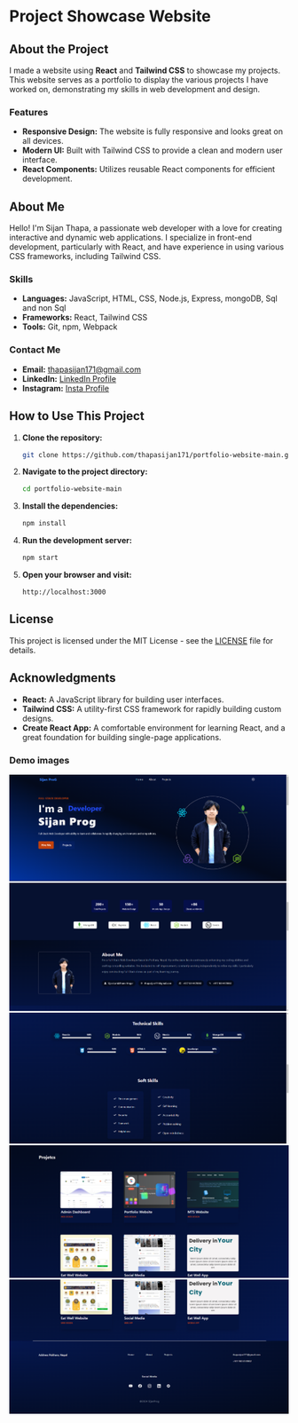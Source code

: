 # Project Showcase Website

## About the Project

I made a website using **React** and **Tailwind CSS** to showcase my projects. This website serves as a portfolio to display the various projects I have worked on, demonstrating my skills in web development and design.

### Features
- **Responsive Design:** The website is fully responsive and looks great on all devices.
- **Modern UI:** Built with Tailwind CSS to provide a clean and modern user interface.
- **React Components:** Utilizes reusable React components for efficient development.

## About Me

Hello! I'm Sijan Thapa, a passionate web developer with a love for creating interactive and dynamic web applications. I specialize in front-end development, particularly with React, and have experience in using various CSS frameworks, including Tailwind CSS.

### Skills
- **Languages:** JavaScript, HTML, CSS, Node.js, Express, mongoDB, Sql and non Sql
- **Frameworks:** React, Tailwind CSS
- **Tools:** Git, npm, Webpack

### Contact Me
- **Email:** [thapasijan171@gmail.com](mailto:your.thapasijan171@gmail.com)
- **LinkedIn:** [LinkedIn Profile](https://www.linkedin.com/in/sijanthapa/)
- **Instagram:** [Insta Profile](https://instagram.com/sijanthapa171)

## How to Use This Project

1. **Clone the repository:**
    ```bash
    git clone https://github.com/thapasijan171/portfolio-website-main.git
    ```

2. **Navigate to the project directory:**
    ```bash
    cd portfolio-website-main
    ```

3. **Install the dependencies:**
    ```bash
    npm install
    ```

4. **Run the development server:**
    ```bash
    npm start
    ```

5. **Open your browser and visit:**
    ```plaintext
    http://localhost:3000
    ```

## License

This project is licensed under the MIT License - see the [LICENSE](https://github.com/thapasijan171/portfolio-website-main/blob/main/LICENSE) file for details.

## Acknowledgments
- **React:** A JavaScript library for building user interfaces.
- **Tailwind CSS:** A utility-first CSS framework for rapidly building custom designs.
- **Create React App:** A comfortable environment for learning React, and a great foundation for building single-page applications.



### Demo images 
![screenshot](1.png)
<br>
![screenshot](2.png)
<br>
![screenshot](3.png)
<br>
![screenshot](5.png)
<br>
![screenshot](6.png)
